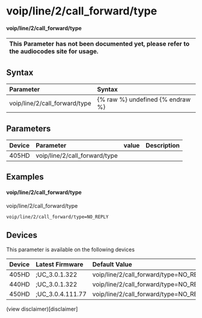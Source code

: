 ﻿---
description: voip/line/2/call_forward/type
search:
    keywords: ['voip','line','2','call_forward','type']
---

# voip/line/2/call_forward/type

#### voip/line/2/call_forward/type


| This Parameter has not been documented yet, please refer to the audiocodes site for usage.  |
| :--- |

## Syntax
| Parameter | Syntax |
| :--- | :--- |
|voip/line/2/call_forward/type | {% raw %} undefined {% endraw %} |

## Parameters
|Device|Parameter|value|Description|
|:---|:---|:---|:---|
| 405HD | voip/line/2/call_forward/type |  |  |

## Examples
#### voip/line/2/call_forward/type

voip/line/2/call_forward/type

```
voip/line/2/call_forward/type=NO_REPLY
```

## Devices
This parameter is available on the following devices

| Device | Latest Firmware | Default Value |
|:---|:---|:---|
| 405HD | ;UC_3.0.1.322 | voip/line/2/call_forward/type=NO_REPLY 
| 440HD | ;UC_3.0.1.322 | voip/line/2/call_forward/type=NO_REPLY 
| 450HD | ;UC_3.0.4.111.77 | voip/line/2/call_forward/type=NO_REPLY 

(view disclaimer)[disclaimer]
